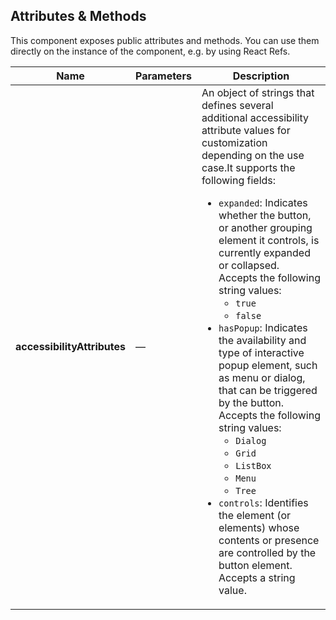 ## Attributes & Methods

This component exposes public attributes and methods. You can use them directly on the instance of the component, e.g. by using React Refs.

| Name                        | Parameters | Description                                                                                                                                                                                                                                                                                                                                                                                                                                                                                                                                                                                                                                                                                                                                                                                                                                                                                                                                              |
| --------------------------- | ---------- | -------------------------------------------------------------------------------------------------------------------------------------------------------------------------------------------------------------------------------------------------------------------------------------------------------------------------------------------------------------------------------------------------------------------------------------------------------------------------------------------------------------------------------------------------------------------------------------------------------------------------------------------------------------------------------------------------------------------------------------------------------------------------------------------------------------------------------------------------------------------------------------------------------------------------------------------------------- |
| **accessibilityAttributes** | &mdash;    | An object of strings that defines several additional accessibility attribute values for customization depending on the use case.It supports the following fields:<ul> <li><code>expanded</code>: Indicates whether the button, or another grouping element it controls, is currently expanded or collapsed. Accepts the following string values: <ul> <li><code>true</code></li> <li><code>false</code></li> </ul> </li> <li><code>hasPopup</code>: Indicates the availability and type of interactive popup element, such as menu or dialog, that can be triggered by the button. Accepts the following string values: <ul> <li><code>Dialog</code></li> <li><code>Grid</code></li> <li><code>ListBox</code></li> <li><code>Menu</code></li> <li><code>Tree</code></li> </ul> </li> <li><code>controls</code>: Identifies the element (or elements) whose contents or presence are controlled by the button element. Accepts a string value.</li> </ul> |
